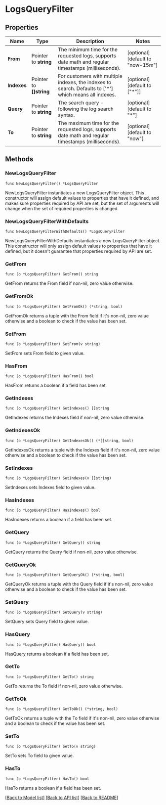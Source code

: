 # LogsQueryFilter

## Properties

Name | Type | Description | Notes
---- | ---- | ----------- | ------
**From** | Pointer to **string** | The minimum time for the requested logs, supports date math and regular timestamps (milliseconds). | [optional] [default to "now-15m"]
**Indexes** | Pointer to **[]string** | For customers with multiple indexes, the indexes to search. Defaults to [&#39;*&#39;] which means all indexes. | [optional] [default to ["*"]]
**Query** | Pointer to **string** | The search query - following the log search syntax. | [optional] [default to "*"]
**To** | Pointer to **string** | The maximum time for the requested logs, supports date math and regular timestamps (milliseconds). | [optional] [default to "now"]

## Methods

### NewLogsQueryFilter

`func NewLogsQueryFilter() *LogsQueryFilter`

NewLogsQueryFilter instantiates a new LogsQueryFilter object.
This constructor will assign default values to properties that have it defined,
and makes sure properties required by API are set, but the set of arguments
will change when the set of required properties is changed.

### NewLogsQueryFilterWithDefaults

`func NewLogsQueryFilterWithDefaults() *LogsQueryFilter`

NewLogsQueryFilterWithDefaults instantiates a new LogsQueryFilter object.
This constructor will only assign default values to properties that have it defined,
but it doesn't guarantee that properties required by API are set.

### GetFrom

`func (o *LogsQueryFilter) GetFrom() string`

GetFrom returns the From field if non-nil, zero value otherwise.

### GetFromOk

`func (o *LogsQueryFilter) GetFromOk() (*string, bool)`

GetFromOk returns a tuple with the From field if it's non-nil, zero value otherwise
and a boolean to check if the value has been set.

### SetFrom

`func (o *LogsQueryFilter) SetFrom(v string)`

SetFrom sets From field to given value.

### HasFrom

`func (o *LogsQueryFilter) HasFrom() bool`

HasFrom returns a boolean if a field has been set.

### GetIndexes

`func (o *LogsQueryFilter) GetIndexes() []string`

GetIndexes returns the Indexes field if non-nil, zero value otherwise.

### GetIndexesOk

`func (o *LogsQueryFilter) GetIndexesOk() (*[]string, bool)`

GetIndexesOk returns a tuple with the Indexes field if it's non-nil, zero value otherwise
and a boolean to check if the value has been set.

### SetIndexes

`func (o *LogsQueryFilter) SetIndexes(v []string)`

SetIndexes sets Indexes field to given value.

### HasIndexes

`func (o *LogsQueryFilter) HasIndexes() bool`

HasIndexes returns a boolean if a field has been set.

### GetQuery

`func (o *LogsQueryFilter) GetQuery() string`

GetQuery returns the Query field if non-nil, zero value otherwise.

### GetQueryOk

`func (o *LogsQueryFilter) GetQueryOk() (*string, bool)`

GetQueryOk returns a tuple with the Query field if it's non-nil, zero value otherwise
and a boolean to check if the value has been set.

### SetQuery

`func (o *LogsQueryFilter) SetQuery(v string)`

SetQuery sets Query field to given value.

### HasQuery

`func (o *LogsQueryFilter) HasQuery() bool`

HasQuery returns a boolean if a field has been set.

### GetTo

`func (o *LogsQueryFilter) GetTo() string`

GetTo returns the To field if non-nil, zero value otherwise.

### GetToOk

`func (o *LogsQueryFilter) GetToOk() (*string, bool)`

GetToOk returns a tuple with the To field if it's non-nil, zero value otherwise
and a boolean to check if the value has been set.

### SetTo

`func (o *LogsQueryFilter) SetTo(v string)`

SetTo sets To field to given value.

### HasTo

`func (o *LogsQueryFilter) HasTo() bool`

HasTo returns a boolean if a field has been set.


[[Back to Model list]](../README.md#documentation-for-models) [[Back to API list]](../README.md#documentation-for-api-endpoints) [[Back to README]](../README.md)


